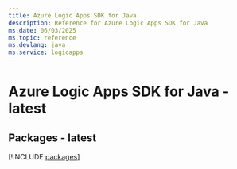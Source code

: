```yaml
---
title: Azure Logic Apps SDK for Java
description: Reference for Azure Logic Apps SDK for Java
ms.date: 06/03/2025
ms.topic: reference
ms.devlang: java
ms.service: logicapps
---
```

# Azure Logic Apps SDK for Java - latest
## Packages - latest
[!INCLUDE [packages](logic-apps-index.md)]